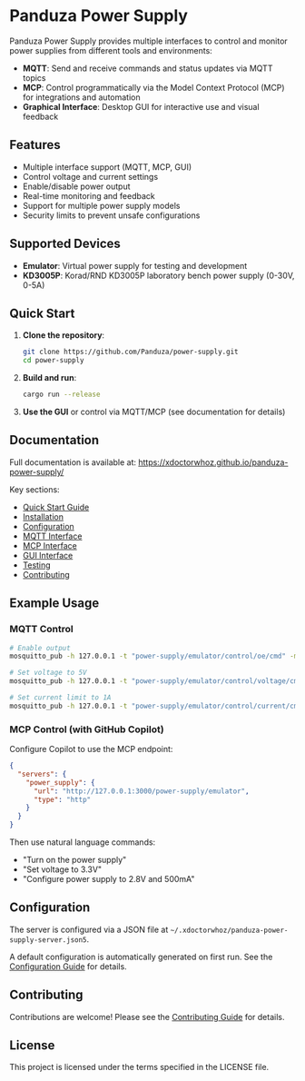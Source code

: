 # Panduza Power Supply

Panduza Power Supply provides multiple interfaces to control and monitor power supplies from different tools and environments:

- **MQTT**: Send and receive commands and status updates via MQTT topics
- **MCP**: Control programmatically via the Model Context Protocol (MCP) for integrations and automation
- **Graphical Interface**: Desktop GUI for interactive use and visual feedback

## Features

- Multiple interface support (MQTT, MCP, GUI)
- Control voltage and current settings
- Enable/disable power output
- Real-time monitoring and feedback
- Support for multiple power supply models
- Security limits to prevent unsafe configurations

## Supported Devices

- **Emulator**: Virtual power supply for testing and development
- **KD3005P**: Korad/RND KD3005P laboratory bench power supply (0-30V, 0-5A)

## Quick Start

1. **Clone the repository**:
   ```bash
   git clone https://github.com/Panduza/power-supply.git
   cd power-supply
   ```

2. **Build and run**:
   ```bash
   cargo run --release
   ```

3. **Use the GUI** or control via MQTT/MCP (see documentation for details)

## Documentation

Full documentation is available at: https://xdoctorwhoz.github.io/panduza-power-supply/

Key sections:
- [Quick Start Guide](https://xdoctorwhoz.github.io/panduza-power-supply/#/getting-started/quickstart)
- [Installation](https://xdoctorwhoz.github.io/panduza-power-supply/#/getting-started/installation)
- [Configuration](https://xdoctorwhoz.github.io/panduza-power-supply/#/getting-started/configuration)
- [MQTT Interface](https://xdoctorwhoz.github.io/panduza-power-supply/#/interfaces/mqtt)
- [MCP Interface](https://xdoctorwhoz.github.io/panduza-power-supply/#/interfaces/mcp)
- [GUI Interface](https://xdoctorwhoz.github.io/panduza-power-supply/#/interfaces/gui)
- [Testing](https://xdoctorwhoz.github.io/panduza-power-supply/#/testing)
- [Contributing](https://xdoctorwhoz.github.io/panduza-power-supply/#/contributing)

## Example Usage

### MQTT Control

```bash
# Enable output
mosquitto_pub -h 127.0.0.1 -t "power-supply/emulator/control/oe/cmd" -m "ON"

# Set voltage to 5V
mosquitto_pub -h 127.0.0.1 -t "power-supply/emulator/control/voltage/cmd" -m "5.0"

# Set current limit to 1A
mosquitto_pub -h 127.0.0.1 -t "power-supply/emulator/control/current/cmd" -m "1.0"
```

### MCP Control (with GitHub Copilot)

Configure Copilot to use the MCP endpoint:

```json
{
  "servers": {
    "power_supply": {
      "url": "http://127.0.0.1:3000/power-supply/emulator",
      "type": "http"
    }
  }
}
```

Then use natural language commands:
- "Turn on the power supply"
- "Set voltage to 3.3V"
- "Configure power supply to 2.8V and 500mA"

## Configuration

The server is configured via a JSON file at `~/.xdoctorwhoz/panduza-power-supply-server.json5`.

A default configuration is automatically generated on first run. See the [Configuration Guide](https://xdoctorwhoz.github.io/panduza-power-supply/#/getting-started/configuration) for details.

## Contributing

Contributions are welcome! Please see the [Contributing Guide](https://xdoctorwhoz.github.io/panduza-power-supply/#/contributing) for details.

## License

This project is licensed under the terms specified in the LICENSE file.


